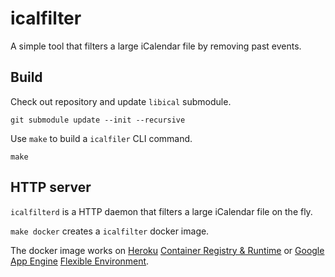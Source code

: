 icalfilter
==========

A simple tool that filters a large iCalendar file by removing past events.

Build
-----

Check out repository and update `libical` submodule.

    git submodule update --init --recursive

Use `make` to build a `icalfiler` CLI command.

    make

HTTP server
-----------

`icalfilterd` is a HTTP daemon that filters a large iCalendar file on the fly.

`make docker` creates a `icalfilter` docker image.

The docker image works on [Heroku](https://www.heroku.com) [Container Registry & Runtime](https://devcenter.heroku.com/articles/container-registry-and-runtime) or [Google App Engine](https://cloud.google.com/appengine/) [Flexible Environment](https://cloud.google.com/appengine/docs/flexible/custom-runtimes/).

